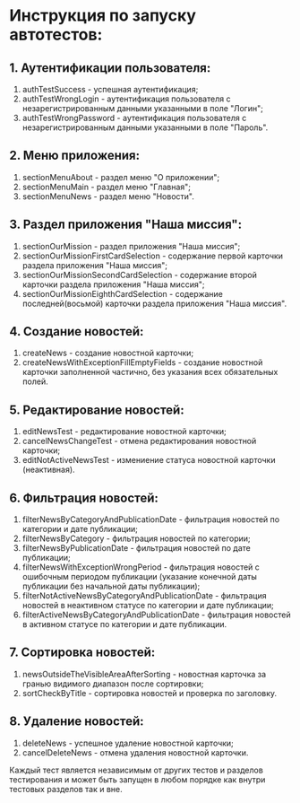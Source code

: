 # Инструкция по запуску автотестов:

## 1. Аутентификации пользователя:
1. authTestSuccess - успешная аутентификация;
2. authTestWrongLogin - аутентификация пользователя с незарегистрированным данными указанными в поле "Логин";
3. authTestWrongPassword - аутентификация пользователя с незарегистрированным данными указанными в поле "Пароль".
   
## 2. Меню приложения:
1. sectionMenuAbout - раздел меню "О приложении";
2. sectionMenuMain - раздел меню "Главная";
3. sectionMenuNews - раздел меню "Новости".

## 3. Раздел приложения "Наша миссия":
1. sectionOurMission - раздел приложения "Наша миссия";
2. sectionOurMissionFirstCardSelection - содержание первой карточки раздела приложения "Наша миссия";
3. sectionOurMissionSecondCardSelection - содержание второй карточки раздела приложения "Наша миссия";
4. sectionOurMissionEighthCardSelection - содержание последней(восьмой) карточки раздела приложения "Наша миссия".

## 4. Создание новостей:
1. createNews - создание новостной карточки;
2. createNewsWithExceptionFillEmptyFields - создание новостной карточки заполненной частично, без указания всех обязательных полей.

## 5. Редактирование новостей:
1. editNewsTest - редактирование новостной карточки;
2. cancelNewsChangeTest - отмена редактирования новостной карточки;
3. editNotActiveNewsTest - измениение статуса новостной карточки (неактивная).

## 6. Фильтрация новостей:
1. filterNewsByCategoryAndPublicationDate - фильтрация новостей по категории и дате публикации;
2. filterNewsByCategory - фильтрация новостей по категории;
3. filterNewsByPublicationDate - фильтрация новостей по дате публикации;
4. filterNewsWithExceptionWrongPeriod - фильтрация новостей с ошибочным периодом публикации (указание конечной даты публикации без начальной даты публикации);
5. filterNotActiveNewsByCategoryAndPublicationDate - фильтрация новостей в неактивном статусе по категории и дате публикации;
6. filterActiveNewsByCategoryAndPublicationDate - фильтрация новостей в активном статусе по категории и дате публикации.

## 7. Сортировка новостей:
1. newsOutsideTheVisibleAreaAfterSorting - новостная карточка за гранью видимого диапазон после сортировки;
2. sortCheckByTitle - сортировка новостей и проверка по заголовку.

## 8. Удаление новостей:
1. deleteNews - успешное удаление новостной карточки;
2. cancelDeleteNews - отмена удаления новостной карточки.

Каждый тест является независимым от других тестов и разделов тестирования и может быть запущен в любом порядке как внутри тестовых разделов так и вне.